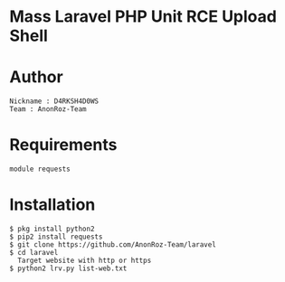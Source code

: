 # Mass Laravel PHP Unit RCE Upload Shell

# Author
```
Nickname : D4RKSH4D0WS
Team : AnonRoz-Team
```

# Requirements
```
module requests
```

# Installation
```
$ pkg install python2
$ pip2 install requests
$ git clone https://github.com/AnonRoz-Team/laravel
$ cd laravel
  Target website with http or https
$ python2 lrv.py list-web.txt
```
